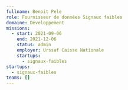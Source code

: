 ```yaml
---
fullname: Benoit Pele
role: Fournisseur de données Signaux faibles
domaine: Développement
missions:
  - start: 2021-09-06
    end: 2021-12-06
    status: admin
    employer: Urssaf Caisse Nationale
    startups:
      - signaux-faibles
startups:
  - signaux-faibles
teams: []
---
```

